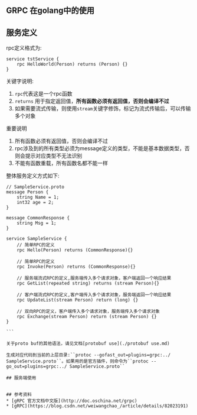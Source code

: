 GRPC 在golang中的使用
---------------------------------------

## 服务定义
rpc定义格式为:

	service tstService {
		rpc HelloWorld(Person) returns (Person) {}
	}

关键字说明:
1. ``rpc``代表这是一个rpc函数
2. ``returns`` 用于指定返回值，**所有函数必须有返回值，否则会编译不过**
3. 如果需要流式传输，则使用``stream``关键字修饰，标记为流式传输后，可以传输多个对象

重要说明
1. 所有函数必须有返回值，否则会编译不过
2. rpc涉及到的所有类型必须为message定义的类型，不能是基本数据类型，否则会提示对应类型不无法识别
3. 不能有函数重载，所有函数名都不能一样

整体服务定义方式如下:
````
// SampleService.proto
message Person {
	string Name = 1;
	int32 age = 2;
}

message CommonResponse {
	string Msg = 1;
}

service SampleService {
	// 简单RPC的定义
	rpc Hello(Person) returns (CommonResponse){}

	// 简单RPC的定义
	rpc Invoke(Person) returns (CommonResponse){}

	// 服务端流式RPC的定义,服务端传入多个请求对象，客户端返回一个响应结果
	rpc GetList(repeated string) returns (stream Person){} 
	
	// 客户端流式RPC的定义,客户端传入多个请求对象，服务端返回一个响应结果
	rpc UpdateList(stream Person) return (long) {}

	// 双向RPC的定义，客户端传入多个请求对象，服务端传入多个请求对象
	rpc Exchange(stream Person) return (stream Person) {}
}

```

关于proto buf的其他语法，请见文档[protobuf use](./protobuf use.md)

生成对应代码到当前的上层目录:``protoc --gofast_out=plugins=grpc:../ SampleService.proto``。如果用的是官方插件，则命令为``protoc --go_out=plugins=grpc:../ SampleService.proto``

## 服务端使用


## 参考资料
* [gRPC 官方文档中文版](http://doc.oschina.net/grpc)
* [gRPC](https://blog.csdn.net/weiwangchao_/article/details/82023191)